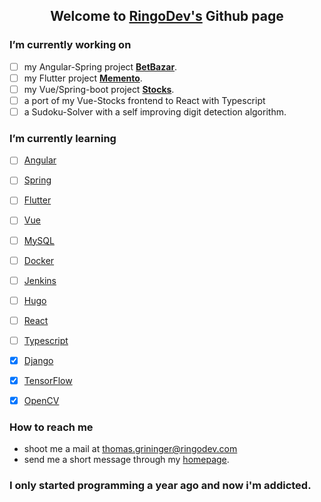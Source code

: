 
<h2 align="center">Welcome to <a href="https://ringodev.com">RingoDev's</a> Github page</h2>

<!--Todo insert Logo Image -->

### I’m currently working on

* [ ] my Angular-Spring project [**BetBazar**](https://github.com/RingoDev/BetBazar).
* [ ] my Flutter project [**Memento**](https://github.com/RingoDev/Memento).
* [ ] my Vue/Spring-boot project [**Stocks**](https://github.com/RingoDev/stocks).
* [ ] a port of my Vue-Stocks frontend to React with Typescript
* [ ] a Sudoku-Solver with a self improving digit detection algorithm.

### I’m currently learning 

* [ ] [Angular](https://angular.io)
* [ ] [Spring](https://spring.io)
* [ ] [Flutter](https://flutter.dev)
* [ ] [Vue](https://vuejs.org/)
* [ ] [MySQL](https://www.mysql.com/)
* [ ] [Docker](https://www.docker.com/)
* [ ] [Jenkins](https://www.jenkins.io/)
* [ ] [Hugo](https://gohugo.io/)
* [ ] [React](https://reactjs.org/)
* [ ] [Typescript](https://www.typescriptlang.org/)
* [x] [Django](https://www.djangoproject.com/)
* [x] [TensorFlow](https://www.tensorflow.org/)
* [x] [OpenCV](https://opencv.org/)


### How to reach me

* shoot me a mail at thomas.grininger@ringodev.com 
* send me a short message through my [homepage](https://ringodev.com).
  
### I only started programming a year ago and now i'm addicted.
